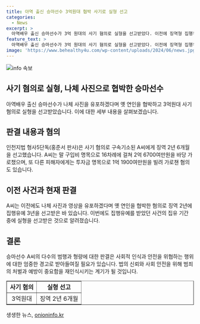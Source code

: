```yaml
---
title: 아역 출신 승마선수 3억원대 협박 사기로 실형 선고
categories:
  - News
excerpt: >
  아역배우 출신 승마선수가 3억 원대의 사기 혐의로 실형을 선고받았다. 이전에 징역형 집행유예를 받았던 그는 협박과 사기 등의 죄로 재판을 받게 되었다. 그는 말을 명목으로 3억 8천만원을 사채금을 거짓으로 받아오거나 투자금으로 속인 혐의로 기소됐으며, 또한 개인 채무 변제 명목으로 빌린 돈을 강탈한 혐의도 있다. 이전에도 옛 연인을 협박한 사건으로 집행유예를 받았었던 그는 이번에 혐의를 증명받고 징역 2년 6개월을 선고받았다.
feature_text: >
  아역배우 출신 승마선수가 3억 원대의 사기 혐의로 실형을 선고받았다. 이전에 징역형 집행유예를 받았던 그는 협박과 사기 등의 죄로 재판을 받게 되었다. 그는 말을 명목으로 3억 8천만원을 사채금을 거짓으로 받아오거나 투자금으로 속인 혐의로 기소됐으며, 또한 개인 채무 변제 명목으로 빌린 돈을 강탈한 혐의도 있다. 이전에도 옛 연인을 협박한 사건으로 집행유예를 받았었던 그는 이번에 혐의를 증명받고 징역 2년 6개월을 선고받았다.
image: 'https://www.behealthy4u.com/wp-content/uploads/2024/06/news.jpg'
---
```


<p><img src="https://www.behealthy4u.com/wp-content/uploads/2024/06/news.jpg" alt="info 속보" /></p>

<h2><b>사기 혐의로 실형, 나체 사진으로 협박한 승마선수</b></h2>

<p data-ke-size="size16">아역배우 출신 승마선수가 나체 사진을 유포하겠다며 옛 연인을 협박하고 3억원대 사기 혐의로 실형을 선고받았습니다. 이에 대한 세부 내용을 살펴보겠습니다.</p>

<h2><b>판결 내용과 혐의</b></h2>

<p data-ke-size="size16">인천지법 형사5단독(홍준서 판사)은 사기 혐의로 구속기소된 A씨에게 징역 2년 6개월을 선고했습니다. A씨는 말 구입비 명목으로 16차례에 걸쳐 2억 6700여만원을 바당 가로챘으며, 또 다른 피해자에게는 투자금 명목으로 1억 1900여만원을 빌려 가로챈 혐의도 있습니다.</p>

<h2><b>이전 사건과 현재 판결</b></h2>

<p data-ke-size="size16">A씨는 이전에도 나체 사진과 영상을 유포하겠다며 옛 연인을 협박한 혐의로 징역 2년에 집행유예 3년을 선고받은 바 있습니다. 이번에도 집행유예를 받았던 사건의 집유 기간 중에 실형을 선고받은 것으로 알려졌습니다.</p>

<h2><b>결론</b></h2>

<p data-ke-size="size16">승마선수 A씨의 다수의 범행과 형량에 대한 판결은 사회적 인식과 안전을 위협하는 행위에 대한 엄중한 경고로 받아들여질 필요가 있습니다. 법의 신뢰와 사회 안전을 위해 범죄의 처벌과 예방이 중요함을 재인식시키는 계기가 될 것입니다.</p>

<table style="width: 100%;" border="1">
<tbody>
<tr>
<td style="text-align: center; height: 17px;"><b>사기 혐의</b></td>
<td style="text-align: center; height: 17px;"><b>실형 선고</b></td>
</tr>
<tr>
<td style="text-align: center;">3억원대</td>
<td style="text-align: center;">징역 2년 6개월</td>
</tr>
</tbody>
</table>
생생한 뉴스, <a href="https://onioninfo.kr" rel="dofollow">onioninfo.kr</a>


